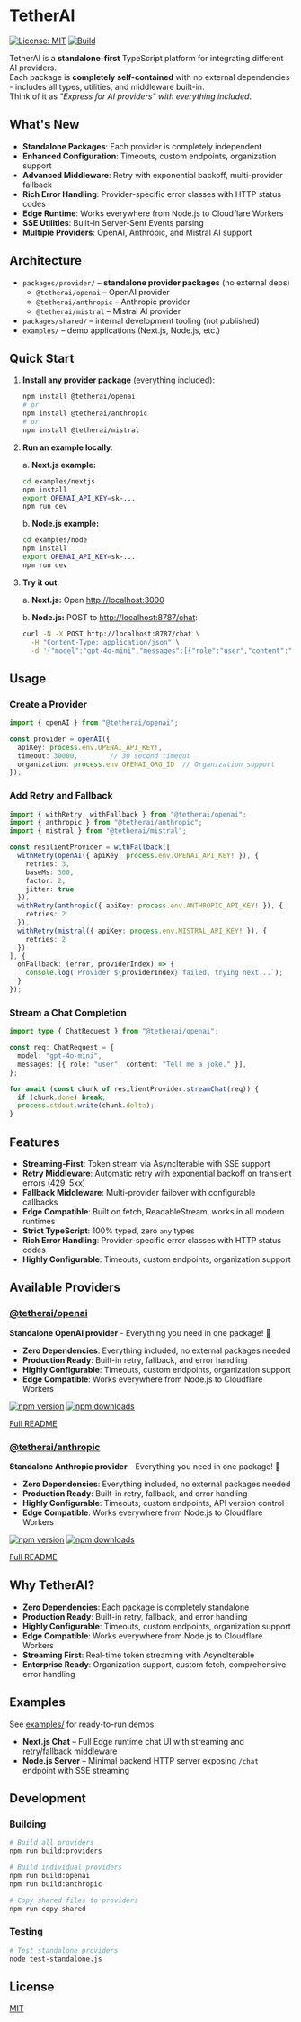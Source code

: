 # TetherAI

[![License: MIT](https://img.shields.io/badge/License-MIT-yellow.svg)](LICENSE)
[![Build](https://github.com/nbursa/TetherAI/actions/workflows/ci.yml/badge.svg)](https://github.com/nbursa/TetherAI/actions)

TetherAI is a **standalone-first** TypeScript platform for integrating different AI providers.  
Each package is **completely self-contained** with no external dependencies - includes all types, utilities, and middleware built-in.  
Think of it as _"Express for AI providers" with everything included_.

## What's New

- **Standalone Packages**: Each provider is completely independent
- **Enhanced Configuration**: Timeouts, custom endpoints, organization support
- **Advanced Middleware**: Retry with exponential backoff, multi-provider fallback
- **Rich Error Handling**: Provider-specific error classes with HTTP status codes
- **Edge Runtime**: Works everywhere from Node.js to Cloudflare Workers
- **SSE Utilities**: Built-in Server-Sent Events parsing
- **Multiple Providers**: OpenAI, Anthropic, and Mistral AI support

## Architecture

- `packages/provider/` – **standalone provider packages** (no external deps)
  - `@tetherai/openai` – OpenAI provider
  - `@tetherai/anthropic` – Anthropic provider  
  - `@tetherai/mistral` – Mistral AI provider
- `packages/shared/` – internal development tooling (not published)
- `examples/` – demo applications (Next.js, Node.js, etc.)

## Quick Start

1. **Install any provider package** (everything included):

   ```bash
   npm install @tetherai/openai
   # or
   npm install @tetherai/anthropic
   # or
   npm install @tetherai/mistral
   ```

2. **Run an example locally**:

   a. **Next.js example:**

   ```bash
   cd examples/nextjs
   npm install
   export OPENAI_API_KEY=sk-...
   npm run dev
   ```

   b. **Node.js example:**

   ```bash
   cd examples/node
   npm install
   export OPENAI_API_KEY=sk-...
   npm run dev
   ```

3. **Try it out**:

   a. **Next.js:** Open <http://localhost:3000>

   b. **Node.js:** POST to <http://localhost:8787/chat>:

      ```bash
      curl -N -X POST http://localhost:8787/chat \
        -H "Content-Type: application/json" \
        -d '{"model":"gpt-4o-mini","messages":[{"role":"user","content":"Hello!"}]}'
      ```

## Usage

### Create a Provider

```ts
import { openAI } from "@tetherai/openai";

const provider = openAI({ 
  apiKey: process.env.OPENAI_API_KEY!,
  timeout: 30000,        // 30 second timeout
  organization: process.env.OPENAI_ORG_ID  // Organization support
});
```

### Add Retry and Fallback

```ts
import { withRetry, withFallback } from "@tetherai/openai";
import { anthropic } from "@tetherai/anthropic";
import { mistral } from "@tetherai/mistral";

const resilientProvider = withFallback([
  withRetry(openAI({ apiKey: process.env.OPENAI_API_KEY! }), { 
    retries: 3,
    baseMs: 300,
    factor: 2,
    jitter: true
  }),
  withRetry(anthropic({ apiKey: process.env.ANTHROPIC_API_KEY! }), { 
    retries: 2 
  }),
  withRetry(mistral({ apiKey: process.env.MISTRAL_API_KEY! }), { 
    retries: 2 
  })
], {
  onFallback: (error, providerIndex) => {
    console.log(`Provider ${providerIndex} failed, trying next...`);
  }
});
```

### Stream a Chat Completion

```ts
import type { ChatRequest } from "@tetherai/openai";

const req: ChatRequest = {
  model: "gpt-4o-mini",
  messages: [{ role: "user", content: "Tell me a joke." }],
};

for await (const chunk of resilientProvider.streamChat(req)) {
  if (chunk.done) break;
  process.stdout.write(chunk.delta);
}
```

## Features

- **Streaming-First**: Token stream via AsyncIterable with SSE support
- **Retry Middleware**: Automatic retry with exponential backoff on transient errors (429, 5xx)
- **Fallback Middleware**: Multi-provider failover with configurable callbacks
- **Edge Compatible**: Built on fetch, ReadableStream, works in all modern runtimes
- **Strict TypeScript**: 100% typed, zero `any` types
- **Rich Error Handling**: Provider-specific error classes with HTTP status codes
- **Highly Configurable**: Timeouts, custom endpoints, organization support

## Available Providers

### [@tetherai/openai](https://www.npmjs.com/package/@tetherai/openai)

**Standalone OpenAI provider** - Everything you need in one package! 🚀

- **Zero Dependencies**: Everything included, no external packages needed
- **Production Ready**: Built-in retry, fallback, and error handling
- **Highly Configurable**: Timeouts, custom endpoints, organization support
- **Edge Compatible**: Works everywhere from Node.js to Cloudflare Workers

[![npm version](https://img.shields.io/npm/v/@tetherai/openai.svg)](https://www.npmjs.com/package/@tetherai/openai)
[![npm downloads](https://img.shields.io/npm/dm/@tetherai/openai.svg)](https://www.npmjs.com/package/@tetherai/openai)

[Full README](https://github.com/nbursa/TetherAI/blob/main/packages/provider/openai/README.md)

### [@tetherai/anthropic](https://www.npmjs.com/package/@tetherai/anthropic)

**Standalone Anthropic provider** - Everything you need in one package! 🚀

- **Zero Dependencies**: Everything included, no external packages needed
- **Production Ready**: Built-in retry, fallback, and error handling
- **Highly Configurable**: Timeouts, custom endpoints, API version control
- **Edge Compatible**: Works everywhere from Node.js to Cloudflare Workers

[![npm version](https://img.shields.io/npm/v/@tetherai/anthropic.svg)](https://www.npmjs.com/package/@tetherai/anthropic)
[![npm downloads](https://img.shields.io/npm/dm/@tetherai/anthropic.svg)](https://www.npmjs.com/package/@tetherai/anthropic)

[Full README](https://github.com/nbursa/TetherAI/blob/main/packages/provider/anthropic/README.md)

## Why TetherAI?

- **Zero Dependencies**: Each package is completely standalone
- **Production Ready**: Built-in retry, fallback, and error handling
- **Highly Configurable**: Timeouts, custom endpoints, organization support
- **Edge Compatible**: Works everywhere from Node.js to Cloudflare Workers
- **Streaming First**: Real-time token streaming with AsyncIterable
- **Enterprise Ready**: Organization support, custom fetch, comprehensive error handling

## Examples

See [examples/](https://github.com/nbursa/TetherAI/tree/main/examples) for ready-to-run demos:

- **Next.js Chat** – Full Edge runtime chat UI with streaming and retry/fallback middleware
- **Node.js Server** – Minimal backend HTTP server exposing `/chat` endpoint with SSE streaming

## Development

### Building

```bash
# Build all providers
npm run build:providers

# Build individual providers
npm run build:openai
npm run build:anthropic

# Copy shared files to providers
npm run copy-shared
```

### Testing

```bash
# Test standalone providers
node test-standalone.js
```

## License

[MIT](LICENSE)
